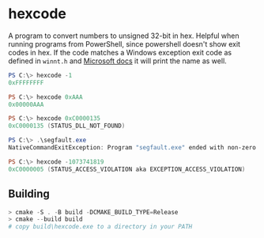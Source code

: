 # hexcode

A program to convert numbers to unsigned 32-bit in hex. Helpful when running programs from PowerShell, since powershell doesn't show exit codes in hex. If the code matches a Windows exception exit code as defined in `winnt.h` and [Microsoft docs](https://web.archive.org/web/20230707130733/https://learn.microsoft.com/en-us/windows/win32/debug/getexceptioncode) it will print the name as well.

```PowerShell
PS C:\> hexcode -1
0xFFFFFFFF

PS C:\> hexcode 0xAAA
0x00000AAA

PS C:\> hexcode 0xC0000135
0xC0000135 (STATUS_DLL_NOT_FOUND)

PS C:\> .\segfault.exe
NativeCommandExitException: Program "segfault.exe" ended with non-zero exit code: -1073741819.

PS C:\> hexcode -1073741819
0xC0000005 (STATUS_ACCESS_VIOLATION aka EXCEPTION_ACCESS_VIOLATION)
```

## Building

```PowerShell
> cmake -S . -B build -DCMAKE_BUILD_TYPE=Release
> cmake --build build
# copy build\hexcode.exe to a directory in your PATH
```
